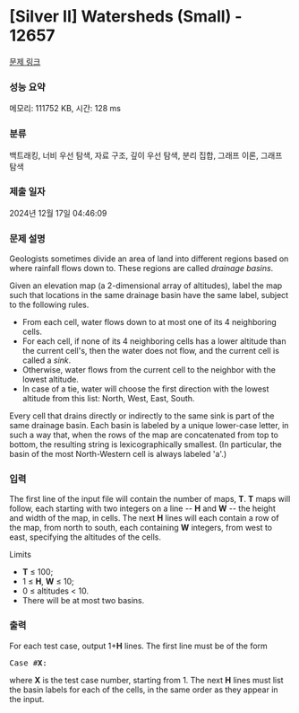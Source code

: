 # [Silver II] Watersheds (Small) - 12657 

[문제 링크](https://www.acmicpc.net/problem/12657) 

### 성능 요약

메모리: 111752 KB, 시간: 128 ms

### 분류

백트래킹, 너비 우선 탐색, 자료 구조, 깊이 우선 탐색, 분리 집합, 그래프 이론, 그래프 탐색

### 제출 일자

2024년 12월 17일 04:46:09

### 문제 설명

<p>Geologists sometimes divide an area of land into different regions based on where rainfall flows down to. These regions are called <em>drainage basins</em>.</p>

<p>Given an elevation map (a 2-dimensional array of altitudes), label the map such that locations in the same drainage basin have the same label, subject to the following rules.</p>

<ul>
	<li>From each cell, water flows down to at most one of its 4 neighboring cells.</li>
	<li>For each cell, if none of its 4 neighboring cells has a lower altitude than the current cell's, then the water does not flow, and the current cell is called a <em>sink</em>.</li>
	<li>Otherwise, water flows from the current cell to the neighbor with the lowest altitude.</li>
	<li>In case of a tie, water will choose the first direction with the lowest altitude from this list: North, West, East, South.</li>
</ul>

<p>Every cell that drains directly or indirectly to the same sink is part of the same drainage basin. Each basin is labeled by a unique lower-case letter, in such a way that, when the rows of the map are concatenated from top to bottom, the resulting string is lexicographically smallest. (In particular, the basin of the most North-Western cell is always labeled 'a'.)</p>

### 입력 

 <p>The first line of the input file will contain the number of maps, <strong>T</strong>. <strong>T</strong> maps will follow, each starting with two integers on a line -- <strong>H</strong> and <strong>W</strong> -- the height and width of the map, in cells. The next <strong>H</strong> lines will each contain a row of the map, from north to south, each containing <strong>W</strong> integers, from west to east, specifying the altitudes of the cells.</p>

<p>Limits</p>

<ul>
	<li><strong>T</strong> ≤ 100;</li>
	<li>1 ≤ <strong>H</strong>, <strong>W</strong> ≤ 10;</li>
	<li>0 ≤ altitudes < 10.</li>
	<li>There will be at most two basins.</li>
</ul>

### 출력 

 <p>For each test case, output 1+<strong>H</strong> lines. The first line must be of the form</p>

<pre>Case #<strong>X</strong>:</pre>

<p>where <strong>X</strong> is the test case number, starting from 1. The next <strong>H</strong> lines must list the basin labels for each of the cells, in the same order as they appear in the input.</p>

